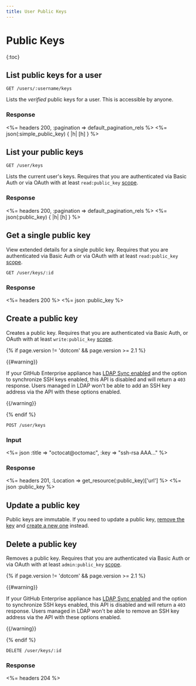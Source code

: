 ```yaml
---
title: User Public Keys
---
```


# Public Keys

{:toc}

## List public keys for a user

    GET /users/:username/keys

Lists the _verified_ public keys for a user.  This is accessible by anyone.

### Response

<%= headers 200, :pagination => default_pagination_rels %>
<%= json(:simple_public_key) { |h| [h] } %>


## List your public keys

    GET /user/keys

Lists the current user's keys. Requires that you are authenticated via
Basic Auth or via OAuth with at least `read:public_key`
[scope](/v3/oauth/#scopes).

### Response

<%= headers 200, :pagination => default_pagination_rels %>
<%= json(:public_key) { |h| [h] } %>

## Get a single public key

View extended details for a single public key. Requires that you are
authenticated via Basic Auth or via OAuth with at least `read:public_key`
[scope](/v3/oauth/#scopes).

    GET /user/keys/:id

### Response

<%= headers 200 %>
<%= json :public_key %>

## Create a public key

Creates a public key. Requires that you are authenticated via Basic Auth,
or OAuth with at least `write:public_key` [scope](/v3/oauth/#scopes).

{% if page.version != 'dotcom' && page.version >= 2.1 %}

{{#warning}}

If your GitHub Enterprise appliance has [LDAP Sync enabled](https://help.github.com/enterprise/2.1/admin/guides/user-management/using-ldap) and the option to synchronize SSH keys enabled, this API is disabled and will return a `403` response. Users managed in LDAP won't be able to add an SSH key address via the API with these options enabled.

{{/warning}}

{% endif %}

    POST /user/keys

### Input

<%= json :title => "octocat@octomac", :key => "ssh-rsa AAA..." %>

### Response

<%= headers 201, :Location => get_resource(:public_key)['url'] %>
<%= json :public_key %>

## Update a public key

Public keys are immutable. If you need to update a public key, [remove the
key](#delete-a-public-key) and [create a new one](#create-a-public-key)
instead.

## Delete a public key

Removes a public key. Requires that you are authenticated via Basic Auth
or via OAuth with at least `admin:public_key` [scope](/v3/oauth/#scopes).

{% if page.version != 'dotcom' && page.version >= 2.1 %}

{{#warning}}

If your GitHub Enterprise appliance has [LDAP Sync enabled](https://help.github.com/enterprise/2.1/admin/guides/user-management/using-ldap) and the option to synchronize SSH keys enabled, this API is disabled and will return a `403` response. Users managed in LDAP won't be able to remove an SSH key address via the API with these options enabled.

{{/warning}}

{% endif %}

    DELETE /user/keys/:id

### Response

<%= headers 204 %>
